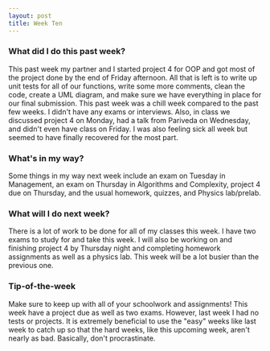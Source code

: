 ```yaml
---
layout: post
title: Week Ten
---
```


### What did I do this past week?
This past week my partner and I started project 4 for OOP and got most of the project done by the end of Friday afternoon. All that is left is to write up unit tests for all of our functions, 
write some more comments, clean the code, create a UML diagram, and make sure we have everything in place for our final submission. This past week was a chill week compared to the past few weeks. I didn't have any exams or interviews. Also, in class we discussed project 4 on Monday, had a talk from Pariveda on Wednesday, and didn't even have class on Friday. I was also feeling sick all week but seemed to have finally recovered for the most part.

### What's in my way?
Some things in my way next week include an exam on Tuesday in Management, an exam on Thursday in Algorithms and Complexity, project 4 due on Thursday, and the usual homework, quizzes, and Physics lab/prelab. 

### What will I do next week?
There is a lot of work to be done for all of my classes this week. I have two exams to study for and take this week. I will also be working on and finishing project 4 by Thursday night and completing homework assignments as well as a physics lab. This week will be a lot busier than the previous one.

### Tip-of-the-week
Make sure to keep up with all of your schoolwork and assignments! This week have a project due as well as two exams. However, last week I had no tests or projects. It is extremely beneficial to use the "easy" weeks like last week to catch up so that the hard weeks, like this upcoming week, aren't nearly as bad. Basically, don't procrastinate.
